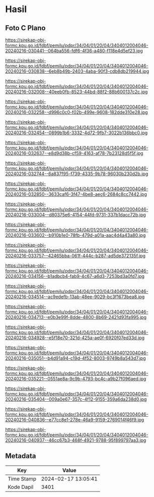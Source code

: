 # Hasil

## Foto C Plano

https://sirekap-obj-formc.kpu.go.id/fdbf/pemilu/pdpr/34/04/01/20/04/3404012004046-20240216-030441--064ba556-fdf6-4f36-a480-f118e4d5ef23.jpg

https://sirekap-obj-formc.kpu.go.id/fdbf/pemilu/pdpr/34/04/01/20/04/3404012004046-20240216-030838--6eb8b49b-2403-4aba-90f3-cdb8db219944.jpg

https://sirekap-obj-formc.kpu.go.id/fdbf/pemilu/pdpr/34/04/01/20/04/3404012004046-20240216-032008--40eeb0fb-8523-44bd-88f2-88b600137c2c.jpg

https://sirekap-obj-formc.kpu.go.id/fdbf/pemilu/pdpr/34/04/01/20/04/3404012004046-20240216-032258--d996c0c0-f02b-499e-9608-182dde310e28.jpg

https://sirekap-obj-formc.kpu.go.id/fdbf/pemilu/pdpr/34/04/01/20/04/3404012004046-20240216-032454--0899b1b6-3332-4d72-9fb7-3022b136bbc0.jpg

https://sirekap-obj-formc.kpu.go.id/fdbf/pemilu/pdpr/34/04/01/20/04/3404012004046-20240216-032637--e8d9d38b-cf59-4163-af78-7b23128d5f5f.jpg

https://sirekap-obj-formc.kpu.go.id/fdbf/pemilu/pdpr/34/04/01/20/04/3404012004046-20240216-032744--6a837f95-f739-4335-9b78-96030b230d2b.jpg

https://sirekap-obj-formc.kpu.go.id/fdbf/pemilu/pdpr/34/04/01/20/04/3404012004046-20240216-032850--3633caf6-3f47-4be8-aec6-2684c8cc7442.jpg

https://sirekap-obj-formc.kpu.go.id/fdbf/pemilu/pdpr/34/04/01/20/04/3404012004046-20240216-033004--d80375e6-4154-44fd-9731-337b1dacc72b.jpg

https://sirekap-obj-formc.kpu.go.id/fdbf/pemilu/pdpr/34/04/01/20/04/3404012004046-20240216-033602--b910b1e0-78fb-479d-a01a-aac4d4a43a80.jpg

https://sirekap-obj-formc.kpu.go.id/fdbf/pemilu/pdpr/34/04/01/20/04/3404012004046-20240216-033757--42465bba-061f-444c-b287-ad5de372135f.jpg

https://sirekap-obj-formc.kpu.go.id/fdbf/pemilu/pdpr/34/04/01/20/04/3404012004046-20240216-034156--b1adbcb4-fab9-4c67-a6d3-7253bd3a0fd7.jpg

https://sirekap-obj-formc.kpu.go.id/fdbf/pemilu/pdpr/34/04/01/20/04/3404012004046-20240216-034514--ac9edefb-13ab-48ee-9029-bc3f1673bea8.jpg

https://sirekap-obj-formc.kpu.go.id/fdbf/pemilu/pdpr/34/04/01/20/04/3404012004046-20240216-034713--e0b3e99f-8dde-4800-8b69-2421d93fa995.jpg

https://sirekap-obj-formc.kpu.go.id/fdbf/pemilu/pdpr/34/04/01/20/04/3404012004046-20240216-034928--e5f18e70-321d-425a-ae0f-6920f07ed33d.jpg

https://sirekap-obj-formc.kpu.go.id/fdbf/pemilu/pdpr/34/04/01/20/04/3404012004046-20240216-035051--b4d91a94-c19d-4f52-8003-9749b8a543d7.jpg

https://sirekap-obj-formc.kpu.go.id/fdbf/pemilu/pdpr/34/04/01/20/04/3404012004046-20240216-035221--0551ae8a-9c9b-4793-bc4c-a9b27f096aed.jpg

https://sirekap-obj-formc.kpu.go.id/fdbf/pemilu/pdpr/34/04/01/20/04/3404012004046-20240216-035404--009a0e67-357c-4f12-9155-359a6da238d0.jpg

https://sirekap-obj-formc.kpu.go.id/fdbf/pemilu/pdpr/34/04/01/20/04/3404012004046-20240216-040836--e77cc8e1-278e-46a9-9159-2769014f46f9.jpg

https://sirekap-obj-formc.kpu.go.id/fdbf/pemilu/pdpr/34/04/01/20/04/3404012004046-20240216-040937--46cc67b3-468f-4921-9788-95f899797aa3.jpg


## Metadata

| Key        | Value               |
| ---------- | ------------------- |
| Time Stamp | 2024-02-17 13:05:41 |
| Kode Dapil | 3401                |



